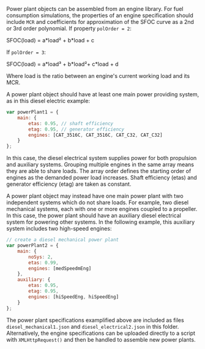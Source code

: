 Power plant objects can be assembled from an engine library. For fuel consumption simulations, the properties of an engine specification should include `MCR` and coefficients for approximation of the SFOC curve as a 2nd or 3rd order polynomial. If property `polOrder = 2`:

SFOC(load) = a\*load² + b\*load + c

If `polOrder = 3`:

SFOC(load) = a\*load³ + b\*load²+ c\*load + d

Where load is the ratio between an engine's current working load and its MCR.

A power plant object should have at least one main power providing system, as in this diesel electric example:
```js
var powerPlant1 = {
	main: {
		etas: 0.95, // shaft efficiency
		etag: 0.95, // generator efficiency
		engines: [CAT_3516C, CAT_3516C, CAT_C32, CAT_C32]
	}
};
```

In this case, the diesel electrical system supplies power for both propulsion and auxiliary systems. Grouping multiple engines in the same array means they are able to share loads. The array order defines the starting order of engines as the demanded power load increases. Shaft efficiency (etas) and generator efficiency (etag) are taken as constant.

A power plant object may instead have one main power plant with two independent systems which do not share loads. For example, two diesel mechanical systems, each with one or more engines coupled to a propeller. In this case, the power plant should have an auxiliary diesel electrical system for powering other systems. In the following example, this auxiliary system includes two high-speed engines:
```js
// create a diesel mechanical power plant
var powerPlant2 = {
	main: {
		noSys: 2,
		etas: 0.99,
		engines: [medSpeedmEng]
	},
	auxiliary: {
		etas: 0.95,
		etag: 0.95,
		engines: [hiSpeedEng, hiSpeedEng]
	}
};
```

The power plant specifications examplified above are included as files `diesel_mechanical1.json` and `diesel_electrical2.json` in this folder. Alternatively, the engine specifications can be uploaded directly to a script with `XMLHttpRequest()` and then be handled to assemble new power plants.
